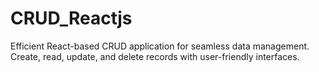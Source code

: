 # CRUD_Reactjs
Efficient React-based CRUD application for seamless data management. Create, read, update, and delete records with user-friendly interfaces.
